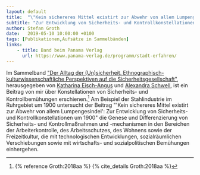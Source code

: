 ```yaml
---
layout: default
title:  "\"Kein sichereres Mittel existirt zur Abwehr von allem Lumpengesindel\""
subtitle: "Zur Entwicklung von Sicherheits- und Kontrollkonstellationen um 1900"
author: Stefan Groth
date:   2019-05-10 10:00:00 +0100
tags: [Publikationen,Aufsätze in Sammelbänden]
links:
    - title: Band beim Panama Verlag
      url: https://www.panama-verlag.de/programm/stadt-erfahren/
---
```

Im Sammelband ["Der Alltag der (Un)sicherheit. Ethnographisch-kulturwissenschaftliche Perspektiven auf die Sicherheitsgesellschaft"](https://www.panama-verlag.de/programm/stadt-erfahren/), herausgegeben von [Katharina Eisch-Angus](https://homepage.uni-graz.at/de/katharina.eisch-angus/) und [Alexandra Schwell](https://www.aau.at/team/schwell-alexandra/), ist ein Beitrag von mir über Konstellationen von Sicherheits- und Kontrollbemühungen erschienen.[^1] Am Beispiel der Stahlindustrie im Ruhrgebiet um 1900 untersucht der Beitrag "'Kein sichereres Mittel existirt zur Abwehr von allem Lumpengesindel': Zur Entwicklung von Sicherheits- und Kontrollkonstellationen um 1900" die Genese und Differenzierung von Sicherheits- und Kontrollmaßnahmen und -mechanismen in den Bereichen der Arbeiterkontrolle, des Arbeitsschutzes, des Wohnens sowie der Freizeitkultur,  die mit technologischen Entwicklungen, sozialräumlichen Verschiebungen sowie mit wirtschafts- und sozialpolitischen Bemühungen einhergehen. 

[^1]: {% reference Groth:2018aa %} {% cite_details Groth:2018aa %}
